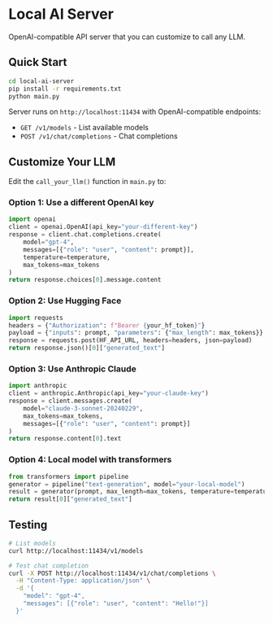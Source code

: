 # Local AI Server

OpenAI-compatible API server that you can customize to call any LLM.

## Quick Start

```bash
cd local-ai-server
pip install -r requirements.txt
python main.py
```

Server runs on `http://localhost:11434` with OpenAI-compatible endpoints:
- `GET /v1/models` - List available models
- `POST /v1/chat/completions` - Chat completions

## Customize Your LLM

Edit the `call_your_llm()` function in `main.py` to:

### Option 1: Use a different OpenAI key
```python
import openai
client = openai.OpenAI(api_key="your-different-key")
response = client.chat.completions.create(
    model="gpt-4",
    messages=[{"role": "user", "content": prompt}],
    temperature=temperature,
    max_tokens=max_tokens
)
return response.choices[0].message.content
```

### Option 2: Use Hugging Face
```python
import requests
headers = {"Authorization": f"Bearer {your_hf_token}"}
payload = {"inputs": prompt, "parameters": {"max_length": max_tokens}}
response = requests.post(HF_API_URL, headers=headers, json=payload)
return response.json()[0]["generated_text"]
```

### Option 3: Use Anthropic Claude
```python
import anthropic
client = anthropic.Anthropic(api_key="your-claude-key")
response = client.messages.create(
    model="claude-3-sonnet-20240229",
    max_tokens=max_tokens,
    messages=[{"role": "user", "content": prompt}]
)
return response.content[0].text
```

### Option 4: Local model with transformers
```python
from transformers import pipeline
generator = pipeline("text-generation", model="your-local-model")
result = generator(prompt, max_length=max_tokens, temperature=temperature)
return result[0]["generated_text"]
```

## Testing

```bash
# List models
curl http://localhost:11434/v1/models

# Test chat completion
curl -X POST http://localhost:11434/v1/chat/completions \
  -H "Content-Type: application/json" \
  -d '{
    "model": "gpt-4",
    "messages": [{"role": "user", "content": "Hello!"}]
  }'
```
